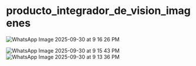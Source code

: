 # producto_integrador_de_vision_imagenes
![WhatsApp Image 2025-09-30 at 9 16 26 PM](https://github.com/user-attachments/assets/281e3df7-e9ad-4fdc-aa1c-87eddca5b96b)

![WhatsApp Image 2025-09-30 at 9 15 43 PM](https://github.com/user-attachments/assets/27584168-5060-444d-9056-b6155c5bf016)
![WhatsApp Image 2025-09-30 at 9 13 36 PM](https://github.com/user-attachments/assets/2bfb3092-b253-4154-a631-ed720e97028b)
